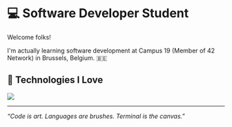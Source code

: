 # 💻 Software Developer Student

Welcome folks!

I'm actually learning software development at Campus 19 (Member of 42 Network) in Brussels, Belgium. 🇧🇪

## 🧬 Technologies I Love

[![](https://skillicons.dev/icons?i=bash,c,go,typescript,react,next,tailwindcss,prisma,postgresql,linux,kali,github,docker,aws)](https://skillicons.dev)

---

*“Code is art. Languages are brushes. Terminal is the canvas.”*
